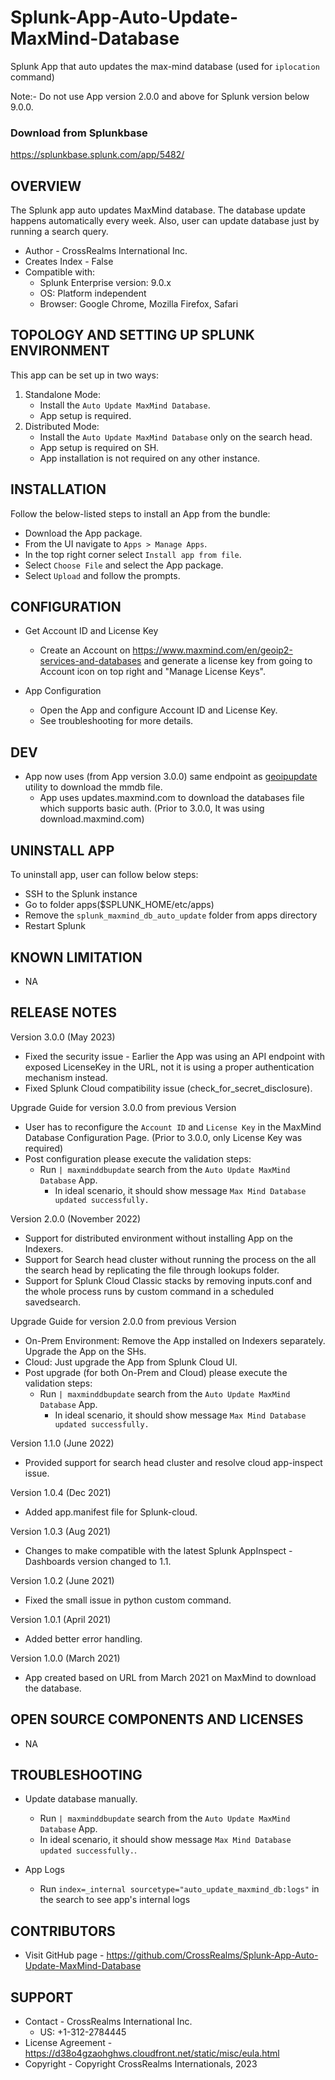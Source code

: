 # Splunk-App-Auto-Update-MaxMind-Database
Splunk App that auto updates the max-mind database (used for `iplocation` command)

Note:- Do not use App version 2.0.0 and above for Splunk version below 9.0.0.


### Download from Splunkbase
https://splunkbase.splunk.com/app/5482/


OVERVIEW
--------
The Splunk app auto updates MaxMind database. The database update happens automatically every week. Also, user can update database just by running a search query.


* Author - CrossRealms International Inc.
* Creates Index - False
* Compatible with:
   * Splunk Enterprise version: 9.0.x
   * OS: Platform independent
   * Browser: Google Chrome, Mozilla Firefox, Safari



TOPOLOGY AND SETTING UP SPLUNK ENVIRONMENT
------------------------------------------
This app can be set up in two ways: 
  1. Standalone Mode: 
     * Install the `Auto Update MaxMind Database`.
     * App setup is required.
  2. Distributed Mode: 
     * Install the `Auto Update MaxMind Database` only on the search head.
     * App setup is required on SH.
     * App installation is not required on any other instance.


INSTALLATION
------------
Follow the below-listed steps to install an App from the bundle:

* Download the App package.
* From the UI navigate to `Apps > Manage Apps`.
* In the top right corner select `Install app from file`.
* Select `Choose File` and select the App package.
* Select `Upload` and follow the prompts.



CONFIGURATION
-------------
* Get Account ID and License Key
  * Create an Account on https://www.maxmind.com/en/geoip2-services-and-databases and generate a license key from going to Account icon on top right and "Manage License Keys".

* App Configuration
  * Open the App and configure Account ID and License Key.
  * See troubleshooting for more details.


DEV
---
* App now uses (from App version 3.0.0) same endpoint as [geoipupdate](https://github.com/maxmind/geoipupdate) utility to download the mmdb file.
  * App uses updates.maxmind.com to download the databases file which supports basic auth. (Prior to 3.0.0, It was using download.maxmind.com)


UNINSTALL APP
-------------
To uninstall app, user can follow below steps:
* SSH to the Splunk instance
* Go to folder apps($SPLUNK_HOME/etc/apps)
* Remove the `splunk_maxmind_db_auto_update` folder from apps directory
* Restart Splunk


KNOWN LIMITATION
----------------
* NA


RELEASE NOTES
-------------

Version 3.0.0 (May 2023)
* Fixed the security issue - Earlier the App was using an API endpoint with exposed LicenseKey in the URL, not it is using a proper authentication mechanism instead.
* Fixed Splunk Cloud compatibility issue (check_for_secret_disclosure).

Upgrade Guide for version 3.0.0 from previous Version
* User has to reconfigure the `Account ID` and `License Key` in the MaxMind Database Configuration Page. (Prior to 3.0.0, only License Key was required)
* Post configuration please execute the validation steps:
  * Run `| maxminddbupdate` search from the `Auto Update MaxMind Database` App.
    * In ideal scenario, it should show message `Max Mind Database updated successfully.`


Version 2.0.0 (November 2022)
* Support for distributed environment without installing App on the Indexers.
* Support for Search head cluster without running the process on the all the search head by replicating the file through lookups folder.
* Support for Splunk Cloud Classic stacks by removing inputs.conf and the whole process runs by custom command in a scheduled savedsearch.


Upgrade Guide for version 2.0.0 from previous Version
* On-Prem Environment: Remove the App installed on Indexers separately. Upgrade the App on the SHs.
* Cloud: Just upgrade the App from Splunk Cloud UI.
* Post upgrade (for both On-Prem and Cloud) please execute the validation steps:
  * Run `| maxminddbupdate` search from the `Auto Update MaxMind Database` App.
    * In ideal scenario, it should show message `Max Mind Database updated successfully.`



Version 1.1.0 (June 2022)
* Provided support for search head cluster and resolve cloud app-inspect issue.


Version 1.0.4 (Dec 2021)
* Added app.manifest file for Splunk-cloud.


Version 1.0.3 (Aug 2021)
* Changes to make compatible with the latest Splunk AppInspect - Dashboards version changed to 1.1.


Version 1.0.2 (June 2021)
* Fixed the small issue in python custom command.


Version 1.0.1 (April 2021)
* Added better error handling.


Version 1.0.0 (March 2021)
* App created based on URL from March 2021 on MaxMind to download the database.



OPEN SOURCE COMPONENTS AND LICENSES
------------------------------
* NA


TROUBLESHOOTING
---------------

* Update database manually.
  * Run `| maxminddbupdate` search from the `Auto Update MaxMind Database` App.
  * In ideal scenario, it should show message `Max Mind Database updated successfully.`.

* App Logs
  * Run `index=_internal sourcetype="auto_update_maxmind_db:logs"` in the search to see app's internal logs



CONTRIBUTORS
------------
* Visit GitHub page - https://github.com/CrossRealms/Splunk-App-Auto-Update-MaxMind-Database



SUPPORT
-------
* Contact - CrossRealms International Inc.
  * US: +1-312-2784445
* License Agreement - https://d38o4gzaohghws.cloudfront.net/static/misc/eula.html
* Copyright - Copyright CrossRealms Internationals, 2023
